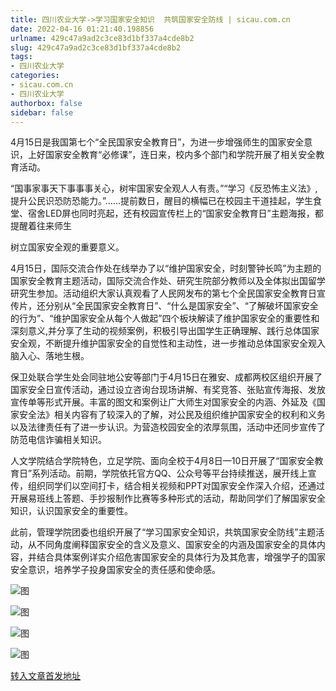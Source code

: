 ```yaml
---
title: 四川农业大学->学习国家安全知识  共筑国家安全防线 | sicau.com.cn
date: 2022-04-16 01:21:40.198856
urlname: 429c47a9ad2c3ce83d1bf337a4cde8b2
slug: 429c47a9ad2c3ce83d1bf337a4cde8b2
tags: 
- 四川农业大学
categories:
- sicau.com.cn
- 四川农业大学
authorbox: false
sidebar: false
---
```

4月15日是我国第七个“全民国家安全教育日”，为进一步增强师生的国家安全意识，上好国家安全教育“必修课”，连日来，校内多个部门和学院开展了相关安全教育活动。

“国事家事天下事事事关心，树牢国家安全观人人有责。”“学习《反恐怖主义法》,提升公民识恐防恐能力。”……提前数日，醒目的横幅已在校园主干道挂起，学生食堂、宿舍LED屏也同时亮起，还有校园宣传栏上的“国家安全教育日”主题海报，都提醒着往来师生
<!--more-->
树立国家安全观的重要意义。

4月15日，国际交流合作处在线举办了以“维护国家安全，时刻警钟长鸣”为主题的国家安全教育主题活动，国际交流合作处、研究生院部分教师以及全体拟出国留学研究生参加。活动组织大家认真观看了人民网发布的第七个全民国家安全教育日宣传片，还分别从“全民国家安全教育日”、“什么是国家安全”、“了解破坏国家安全的行为”、“维护国家安全从每个人做起”四个板块解读了维护国家安全的重要性和深刻意义,并分享了生动的视频案例，积极引导出国学生正确理解、践行总体国家安全观，不断提升维护国家安全的自觉性和主动性，进一步推动总体国家安全观入脑入心、落地生根。

保卫处联合学生处会同驻地公安等部门于4月15日在雅安、成都两校区组织开展了国家安全日宣传活动，通过设立咨询台现场讲解、有奖竞答、张贴宣传海报、发放宣传单等形式开展。丰富的图文和案例让广大师生对国家安全的内涵、外延及《国家安全法》相关内容有了较深入的了解，对公民及组织维护国家安全的权利和义务以及法律责任有了进一步认识。为营造校园安全的浓厚氛围，活动中还同步宣传了防范电信诈骗相关知识。

人文学院结合学院特色，立足学院、面向全校于4月8日—10日开展了“国家安全教育日”系列活动。前期，学院依托官方QQ、公众号等平台持续推送，展开线上宣传，组织同学们以空间打卡，结合相关视频和PPT对国家安全作深入介绍，还通过开展易班线上答题、手抄报制作比赛等多种形式的活动，帮助同学们了解国家安全知识，认识国家安全的重要性。

此前，管理学院团委也组织开展了“学习国家安全知识，共筑国家安全防线”主题活动，从不同角度阐释国家安全的含义及意义、国家安全的内涵及国家安全的具体内容，并结合具体案例详实介绍危害国家安全的具体行为及其危害，增强学子的国家安全意识，培养学子投身国家安全的责任感和使命感。

![图](https://news.sicau.edu.cn/__local/5/B6/2B/FDC803419A488740FC59F463A89_9D38855D_25EA4.jpg)

![图](https://news.sicau.edu.cn/__local/0/02/05/80DAE96379E4E957D2EB6F2D7C8_83CF0AB5_29F30.jpg)

![图](https://news.sicau.edu.cn/__local/A/CC/B2/2E946D05595483C2298D132E4EE_197C025F_115F9.png)

![图](https://news.sicau.edu.cn/__local/F/06/94/B0C5B799652BD230A8CE67254E1_4D4EDF4A_19D17.jpg)

[转入文章首发地址](https://news.sicau.edu.cn/info/1078/67372.htm)